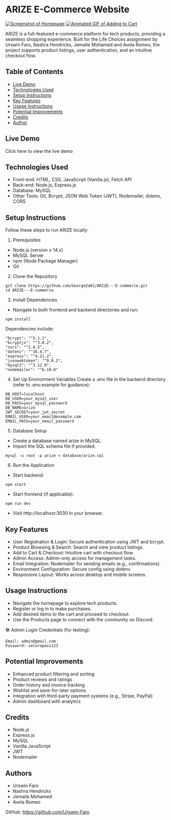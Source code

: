 # ARIZE E-Commerce Website

[![Screenshot of Homepage](path/to/homepage_screenshot.png)](link/to/live_demo)
[![Animated GIF of Adding to Cart](path/to/add_to_cart_animation.gif)](link/to/live_demo) 

ARIZE is a full-featured e-commerce platform for tech products, providing a seamless shopping experience. Built for the Life Choices assignment by Urswin Faro, Nashra Hendricks, Jemaile Mohamed and Avela Romeo, the project supports product listings, user authentication, and an intuitive checkout flow.

## Table of Contents
- [Live Demo](#live-demo)
- [Technologies Used](#technologies-used)
- [Setup Instructions](#setup-instructions)
- [Key Features](#key-features)
- [Usage Instructions](#usage-instructions)
- [Potential Improvements](#potential-improvements)
- [Credits](#credits)
- [Author](#authors)

## Live Demo
Click here to view the live demo

## Technologies Used
- Front-end: HTML, CSS, JavaScript (Vanilla.js), Fetch API
- Back-end: Node.js, Express.js
- Database: MySQL
- Other Tools: Git, Bcrypt, JSON Web Token (JWT), Nodemailer, dotenv, CORS

## Setup Instructions
Follow these steps to run ARIZE locally:

1. Prerequisites
- Node.js (version ≥ 14.x)
- MySQL Server
- npm (Node Package Manager)
- Git

2. Clone the Repository
```
git clone https://github.com/GeorgeZa01/ARIZE---E-commerce.git
cd ARIZE---E-commerce
```

3. Install Dependencies
- Navigate to both frontend and backend directories and run:
```
npm install
```

Dependencies include:
```
"bcrypt": "^5.1.1",
"bcryptjs": "^3.0.2",
"cors": "^2.8.5",
"dotenv": "^16.4.7",
"express": "^4.21.2",
"jsonwebtoken": "^9.0.2",
"mysql2": "^3.12.0",
"nodemailer": "^6.10.0"
```

4. Set Up Environment Variables
Create a .env file in the backend directory (refer to .env.example for guidance):
```
DB_HOST=localhost
DB_USER=your_mysql_user
DB_PASS=your_mysql_password
DB_NAME=arize
JWT_SECRET=your_jwt_secret
EMAIL_USER=your_email@example.com
EMAIL_PASS=your_email_password
```

5. Database Setup
- Create a database named arize in MySQL.
- Import the SQL schema file if provided.
```
mysql -u root -p arize < database/arize.sql
```

6. Run the Application
- Start backend:
```
npm start
```
- Start frontend (if applicable):
```
npm run dev
```
- Visit http://localhost:3030 in your browser.

## Key Features
- User Registration & Login: Secure authentication using JWT and bcrypt.
- Product Browsing & Search: Search and view product listings.
- Add to Cart & Checkout: Intuitive cart with checkout flow.
- Admin Access: Admin-only access for management tasks.
- Email Integration: Nodemailer for sending emails (e.g., confirmations).
- Environment Configuration: Secure config using dotenv.
- Responsive Layout: Works across desktop and mobile screens.

## Usage Instructions
- Navigate the homepage to explore tech products.
- Register or log in to make purchases.
- Add desired items to the cart and proceed to checkout.
- Use the Products page to connect with the community on Discord.

🛠 Admin Login Credentials (for testing):
```
Email: admin@gmail.com
Password: securepass123
```

## Potential Improvements
- Enhanced product filtering and sorting
- Product reviews and ratings
- Order history and invoice tracking
- Wishlist and save-for-later options
- Integration with third-party payment systems (e.g., Stripe, PayPal)
- Admin dashboard with analytics


## Credits
- Node.js
- Express.js
- MySQL
- Vanilla JavaScript
- JWT
- Nodemailer

## Authors
- Urswin Faro
- Nashra Hendricks
- Jemaile Mohamed
- Avela Romeo

GitHub: https://github.com/Urswin-Faro